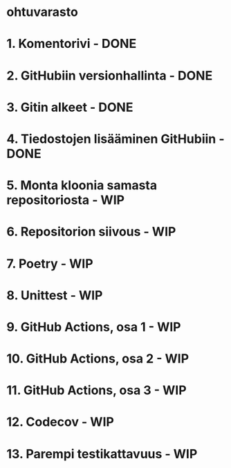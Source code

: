 # ohtuvarasto

# 1. Komentorivi - DONE

# 2. GitHubiin versionhallinta - DONE

# 3. Gitin alkeet - DONE

# 4. Tiedostojen lisääminen GitHubiin - DONE

# 5. Monta kloonia samasta repositoriosta - WIP

# 6. Repositorion siivous - WIP

# 7. Poetry - WIP

# 8. Unittest - WIP

# 9. GitHub Actions, osa 1 - WIP

# 10. GitHub Actions, osa 2 - WIP

# 11. GitHub Actions, osa 3 - WIP

# 12. Codecov - WIP

# 13. Parempi testikattavuus - WIP